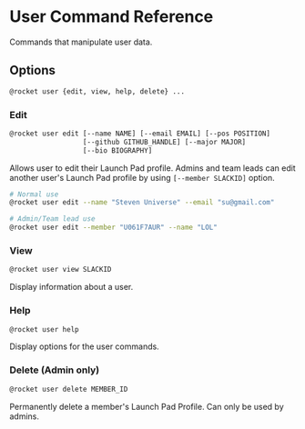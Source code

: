 # User Command Reference

Commands that manipulate user data.

## Options

```sh
@rocket user {edit, view, help, delete} ...
```

### Edit

```sh
@rocket user edit [--name NAME] [--email EMAIL] [--pos POSITION]
                  [--github GITHUB_HANDLE] [--major MAJOR]
                  [--bio BIOGRAPHY]
```

Allows user to edit their Launch Pad profile. Admins and team leads can edit
another user's Launch Pad profile by using `[--member SLACKID]` option.

```sh
# Normal use
@rocket user edit --name "Steven Universe" --email "su@gmail.com"

# Admin/Team lead use
@rocket user edit --member "U061F7AUR" --name "LOL"
```

### View

```sh
@rocket user view SLACKID
```

Display information about a user.

### Help

```sh
@rocket user help
```

Display options for the user commands.

### Delete (Admin only)

```sh
@rocket user delete MEMBER_ID
```

Permanently delete a member's Launch Pad Profile. Can only be used by admins.
